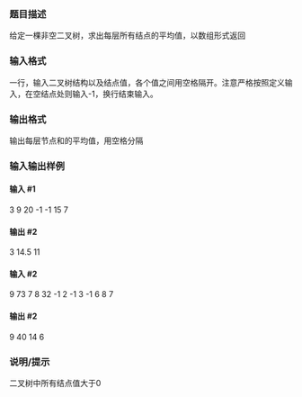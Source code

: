 ### 题目描述
给定一棵非空二叉树，求出每层所有结点的平均值，以数组形式返回

### 输入格式
一行，输入二叉树结构以及结点值，各个值之间用空格隔开。注意严格按照定义输入，在空结点处则输入-1，换行结束输入。

### 输出格式
输出每层节点和的平均值，用空格分隔

### 输入输出样例
#### 输入 #1
3 9 20 -1 -1 15 7
#### 输出 #2
3 14.5 11

#### 输入 #2
9 73 7 8 32 -1 2 -1 3 -1 6 8 7
#### 输出 #2
9 40 14 6

### 说明/提示
二叉树中所有结点值大于0
